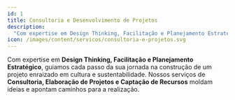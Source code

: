 ```yaml
---
id: 1
title: Consultoria e Desenvolvimento de Projetos
description:
  "Com expertise em Design Thinking, Facilitação e Planejamento Estratégico, guiamos cada passo da sua jornada na construção de um projeto enraizado em cultura e sustentabilidade. Nossos serviços de Consultoria, Elaboração de Projetos e Captação de Recursos moldam ideias e apontam caminhos para a realização."
icon: /images/content/servicos/consultoria-e-projetos.svg
---
```

Com expertise em **Design Thinking, Facilitação e Planejamento Estratégico**, guiamos cada passo da sua jornada na construção de um projeto enraizado em cultura e sustentabilidade. Nossos serviços de **Consultoria, Elaboração de Projetos e Captação de Recursos** moldam ideias e apontam caminhos para a realização.

